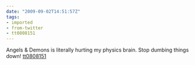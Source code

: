 ```yaml
---
date: "2009-09-02T14:51:57Z"
tags:
- imported
- from-twitter
- tt0808151
---
```

Angels & Demons is literally hurting my physics brain. Stop dumbing things down\! [tt0808151](/tags/tt0808151)
